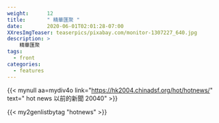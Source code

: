 ```yaml
---
weight:      12
title:       " 精華匯聚 "
date:        2020-06-01T02:01:28-07:00
XXresImgTeaser: teaserpics/pixabay.com/monitor-1307227_640.jpg
description: >
    精華匯聚 
tags:
  - front
categories:
  - features
---
```


{{< mynull aa=mydiv4o link="https://hk2004.chinadsf.org/hot/hotnews/" text=" hot news 以前的新聞 20040" >}}



{{< my2genlistbytag "hotnews" >}}

